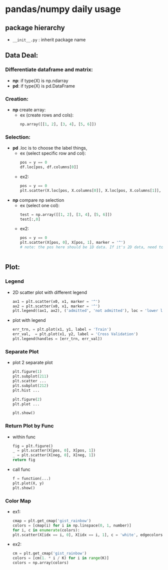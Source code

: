 # pandas/numpy daily usage

## package hierarchy

- `__init__.py` : inherit package name 

## Data Deal: 
### Differentiate dataframe and matrix:
- __np__: if type(X) is np.ndarray
- __pd__: if type(X) is pd.DataFrame

### Creation:

- __np__ create array: 
    - ex (create rows and cols):
        ```py
        np.array([[1, 2], [3, 4], [5, 6]])

### Selection:
- __pd__ .loc is to choose the label things, 
    - ex (select specific row and col): 
        ```py 
        pos = y == 0
        df.loc[pos, df.columns[0]] 
    - ex2: 
        ```py 
        pos = y == 0
        plt.scatter(X.loc[pos, X.columns[0]], X.loc[pos, X.columns[1]], marker = '^')

- __np__ compare np selection
    - ex (select one col): 
        ```py
        test = np.array([[1, 2], [3, 4], [5, 6]])
        test[:,0]
    - ex2: 
        ```py 
        pos = y == 0
        plt.scatter(X[pos, 0], X[pos, 1], marker = '^')
        # note: the pos here should be 1D data. If it's 2D data, need to flatten it. 



## Plot:
### Legend
- 2D scatter plot with different legend
    ```py 
    ax1 = plt.scatter(x0, x1, marker = '^')
    ax2 = plt.scatter(x0, x1, marker = '^')
    plt.legend((ax1, ax2), ('admitted', 'not admitted'), loc = 'lower left')
- plot with legend
    ```py
    err_trn, = plt.plot(x1, y1, label = 'Train')
    err_val,  = plt.plot(x1, y2, label = 'Cross Validation')
    plt.legend(handles = [err_trn, err_val])
### Separate Plot    
- plot 2 separate plot
    ```py
    plt.figure(1)
    plt.subplot(211)
    plt.scatter ...
    plt.subplot(212)
    plt.hist ...

    plt.figure(2)
    plt.plot ...

    plt.show()

### Return Plot by Func
- within func
    ```py
    fig = plt.figure()
    _ = plt.scatter(X[pos, 0], X[pos, 1])
    _ = plt.scatter(X[neg, 0], X[neg, 1])
    return fig

- call func
    ```py
    f = function(...)
    plt.plot(X, y)
    plt.show()    

### Color Map
- ex1: 
    ```py
    cmap = plt.get_cmap('gist_rainbow')
    colors = [cmap(i) for i in np.linspace(0, 1, number)]
    for i, c in enumerate(colors):
    plt.scatter(X[idx == i, 0], X[idx == i, 1], c = 'white', edgecolors = c, s = 15)
    
- ex2: 
    ```py
    cm = plt.get_cmap('gist_rainbow')
    colors = [cm(1. * i / K) for i in range(K)]
    colors = np.array(colors)


